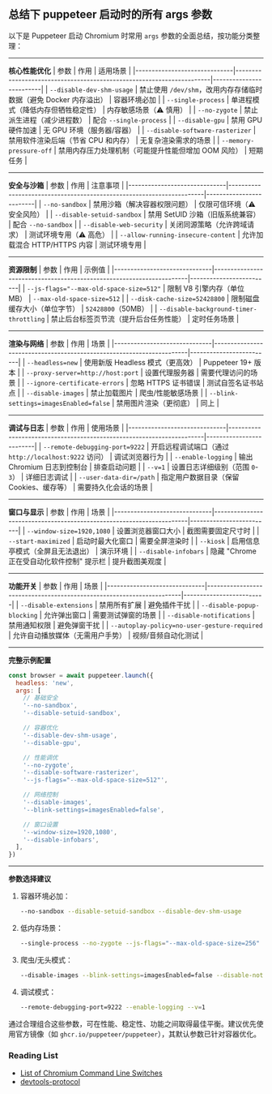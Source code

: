 ## 总结下 puppeteer 启动时的所有 args 参数

以下是 Puppeteer 启动 Chromium 时常用 `args` 参数的全面总结，按功能分类整理：

---

**核心性能优化**
| 参数 | 作用 | 适用场景 |
|------------------------------|----------------------------------------------------------------------|-------------------------|
| `--disable-dev-shm-usage` | 禁止使用 `/dev/shm`，改用内存存储临时数据（避免 Docker 内存溢出） | 容器环境必加 |
| `--single-process` | 单进程模式（降低内存但牺牲稳定性） | 内存敏感场景（⚠️ 慎用） |
| `--no-zygote` | 禁止派生进程（减少进程数） | 配合 `--single-process` |
| `--disable-gpu` | 禁用 GPU 硬件加速 | 无 GPU 环境（服务器/容器） |
| `--disable-software-rasterizer` | 禁用软件渲染后端（节省 CPU 和内存） | 无复杂渲染需求的场景 |
| `--memory-pressure-off` | 禁用内存压力处理机制（可能提升性能但增加 OOM 风险） | 短期任务 |

---

**安全与沙箱**
| 参数 | 作用 | 注意事项 |
|------------------------------|----------------------------------------------------------------------|-------------------------|
| `--no-sandbox` | 禁用沙箱（解决容器权限问题） | 仅限可信环境（⚠️ 安全风险） |
| `--disable-setuid-sandbox` | 禁用 SetUID 沙箱（旧版系统兼容） | 配合 `--no-sandbox` |
| `--disable-web-security` | 关闭同源策略（允许跨域请求） | 测试环境专用（⚠️ 高危） |
| `--allow-running-insecure-content` | 允许加载混合 HTTP/HTTPS 内容 | 测试环境专用 |

---

**资源限制**
| 参数 | 作用 | 示例值 |
|------------------------------|----------------------------------------------------------------------|-------------------------|
| `--js-flags="--max-old-space-size=512"` | 限制 V8 引擎内存（单位 MB） | `--max-old-space-size=512` |
| `--disk-cache-size=52428800` | 限制磁盘缓存大小（单位字节） | `52428800`（50MB） |
| `--disable-background-timer-throttling` | 禁止后台标签页节流（提升后台任务性能） | 定时任务场景 |

---

**渲染与网络**
| 参数 | 作用 | 场景 |
|------------------------------|----------------------------------------------------------------------|-------------------------|
| `--headless=new` | 使用新版 Headless 模式（更高效） | Puppeteer 19+ 版本 |
| `--proxy-server=http://host:port` | 设置代理服务器 | 需要代理访问的场景 |
| `--ignore-certificate-errors` | 忽略 HTTPS 证书错误 | 测试自签名证书站点 |
| `--disable-images` | 禁止加载图片 | 爬虫/性能敏感场景 |
| `--blink-settings=imagesEnabled=false` | 禁用图片渲染（更彻底） | 同上 |

---

**调试与日志**
| 参数 | 作用 | 使用场景 |
|------------------------------|----------------------------------------------------------------------|-------------------------|
| `--remote-debugging-port=9222` | 开启远程调试端口（通过 `http://localhost:9222` 访问） | 调试浏览器行为 |
| `--enable-logging` | 输出 Chromium 日志到控制台 | 排查启动问题 |
| `--v=1` | 设置日志详细级别（范围 `0`-`3`） | 详细日志调试 |
| `--user-data-dir=/path` | 指定用户数据目录（保留 Cookies、缓存等） | 需要持久化会话的场景 |

---

**窗口与显示**
| 参数 | 作用 | 场景 |
|------------------------------|----------------------------------------------------------------------|-------------------------|
| `--window-size=1920,1080` | 设置浏览器窗口大小 | 截图需要固定尺寸时 |
| `--start-maximized` | 启动时最大化窗口 | 需要全屏渲染时 |
| `--kiosk` | 启用信息亭模式（全屏且无法退出） | 演示环境 |
| `--disable-infobars` | 隐藏 "Chrome 正在受自动化软件控制" 提示栏 | 提升截图美观度 |

---

**功能开关**
| 参数 | 作用 | 场景 |
|------------------------------|----------------------------------------------------------------------|-------------------------|
| `--disable-extensions` | 禁用所有扩展 | 避免插件干扰 |
| `--disable-popup-blocking` | 允许弹出窗口 | 需要测试弹窗的场景 |
| `--disable-notifications` | 禁用通知权限 | 避免弹窗干扰 |
| `--autoplay-policy=no-user-gesture-required` | 允许自动播放媒体（无需用户手势） | 视频/音频自动化测试 |

---

**完整示例配置**

```javascript
const browser = await puppeteer.launch({
  headless: 'new',
  args: [
    // 基础安全
    '--no-sandbox',
    '--disable-setuid-sandbox',

    // 容器优化
    '--disable-dev-shm-usage',
    '--disable-gpu',

    // 性能调优
    '--no-zygote',
    '--disable-software-rasterizer',
    '--js-flags="--max-old-space-size=512"',

    // 网络控制
    '--disable-images',
    '--blink-settings=imagesEnabled=false',

    // 窗口设置
    '--window-size=1920,1080',
    '--disable-infobars',
  ],
})
```

---

**参数选择建议**

1. 容器环境必加：
   ```bash
   --no-sandbox --disable-setuid-sandbox --disable-dev-shm-usage
   ```
2. 低内存场景：
   ```bash
   --single-process --no-zygote --js-flags="--max-old-space-size=256"
   ```
3. 爬虫/无头模式：
   ```bash
   --disable-images --blink-settings=imagesEnabled=false --disable-notifications
   ```
4. 调试模式：
   ```bash
   --remote-debugging-port=9222 --enable-logging --v=1
   ```

通过合理组合这些参数，可在性能、稳定性、功能之间取得最佳平衡。建议优先使用官方镜像（如 `ghcr.io/puppeteer/puppeteer`），其默认参数已针对容器优化。

### Reading List

- [List of Chromium Command Line Switches](https://peter.sh/experiments/chromium-command-line-switches/)
- [devtools-protocol](https://chromedevtools.github.io/devtools-protocol/)
